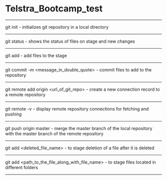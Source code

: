 # Telstra_Bootcamp_test
_________________________________________________________________________________________________________________________
git init -
            initializes git repository in a local directory
_________________________________________________________________________________________________________________________
git status -
            shows the status of files on stage and new changes
_________________________________________________________________________________________________________________________
git add <filename> -
            add files to the stage
_________________________________________________________________________________________________________________________
git commit -m <message_in_double_quote> -
            commit files to add to the repository
_________________________________________________________________________________________________________________________
git remote add origin <url_of_git_repo> -
            create a new connection record to a remote repository
_________________________________________________________________________________________________________________________
git remote -v -
            display remote repository connections for fetching and pushing
_________________________________________________________________________________________________________________________
git push origin master -
            merge the master branch of the local repository with the master branch of the remote repository
_________________________________________________________________________________________________________________________
git add <deleted_file_name> -
            to stage deletion of a file after it is deleted
_________________________________________________________________________________________________________________________
git add <path_to_the_file_along_with_file_name> -
            to stage files located in different folders
_________________________________________________________________________________________________________________________
